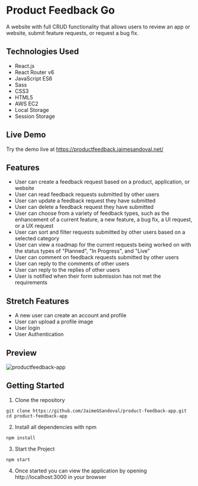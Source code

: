 # Product Feedback Go

A website with full CRUD functionality that allows users to review an app or website, submit feature requests, or request a bug fix.

## Technologies Used

- React.js
- React Router v6
- JavaScript ES6
- Sass
- CSS3
- HTML5
- AWS EC2
- Local Storage
- Session Storage

## Live Demo

Try the demo live at https://productfeedback.jaimesandoval.net/

## Features

- User can create a feedback request based on a product, application, or website
- User can read feedback requests submitted by other users
- User can update a feedback request they have submitted
- User can delete a feedback request they have submitted
- User can choose from a variety of feedback types, such as the enhancement of a current feature, a new feature, a bug fix, a UI request, or a UX request
- User can sort and filter requests submitted by other users based on a selected category
- User can view a roadmap for the current requests being worked on with the status types of "Planned", "In Progress", and "Live"
- User can comment on feedback requests submitted by other users
- User can reply to the comments of other users
- User can reply to the replies of other users
- User is notified when their form submission has not met the requirements

## Stretch Features

- A new user can create an account and profile
- User can upload a profile image
- User login
- User Authentication

## Preview

![productfeedback-app](/src/assets/images/feedback_demo.gif)

## Getting Started

1. Clone the repository

```shell
git clone https://github.com/JaimeGSandoval/product-feedback-app.git
cd product-feedback-app
```

2. Install all dependencies with npm

```
npm install
```

3. Start the Project

```
npm start
```

4. Once started you can view the application by opening http://localhost:3000 in your browser
